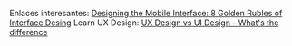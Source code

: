 Enlaces interesantes:
[Designing the Mobile Interface: 8 Golden Rubles of Interface Desing](https://www.youtube.com/watch?v=INY_M3Ebtck)
Learn UX Design: [UX Design vs UI Design - What's the difference](https://www.youtube.com/watch?v=5CxXhyhT6Fc)
